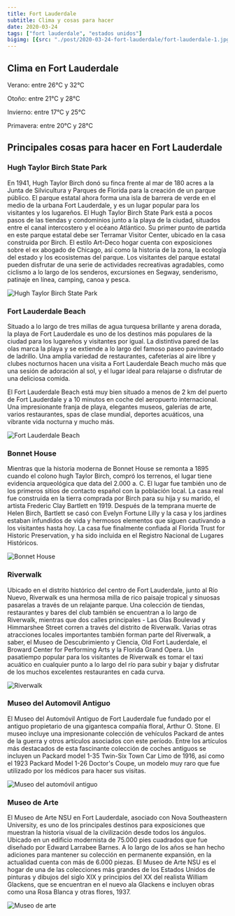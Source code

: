 ```yaml
---
title: Fort Lauderdale
subtitle: Clima y cosas para hacer
date: 2020-03-24
tags: ["fort lauderdale", "estados unidos"]
bigimg: [{src: "./post/2020-03-24-fort-lauderdale/fort-lauderdale-1.jpg"}, {src: "./post/2020-03-24-fort-lauderdale/fort-lauderdale-2.jpg"}, {src: "./post/2020-03-24-fort-lauderdale/fort-lauderdale-3.jpg"}]
---
```

 
## Clima en Fort Lauderdale
Verano: entre 26°C y 32°C
 
Otoño: entre 21°C y 28°C
 
Invierno: entre 17°C y 25°C
 
Primavera: entre 20°C y 28°C
 
## Principales cosas para hacer en Fort Lauderdale
 
### Hugh Taylor Birch State Park
En 1941, Hugh Taylor Birch donó su finca frente al mar de 180 acres a la Junta de Silvicultura y Parques de Florida para la creación de un parque público.  El parque estatal ahora forma una isla de barrera de verde en el medio de la urbana Fort Lauderdale, y es un lugar popular para los visitantes y los lugareños.  El Hugh Taylor Birch State Park está a pocos pasos de las tiendas y condominios junto a la playa de la ciudad, situados entre el canal intercostero y el océano Atlántico. Su primer punto de partida en este parque estatal debe ser Terramar Visitor Center, ubicado en la casa construida por Birch. El estilo Art-Deco hogar cuenta con exposiciones sobre el ex abogado de Chicago, así como la historia de la zona, la ecología del estado y los ecosistemas del parque. Los visitantes del parque estatal pueden disfrutar de una serie de actividades recreativas agradables, como ciclismo a lo largo de los senderos, excursiones en Segway, senderismo, patinaje en línea, camping, canoa y pesca.
 
 
![Hugh Taylor Birch State Park](./fort-lauderdale-hugh-taylor-birch-state-park.jpg)
 
### Fort Lauderdale Beach
Situado a lo largo de tres millas de agua turquesa brillante y arena dorada, la playa de Fort Lauderdale es uno de los destinos más populares de la ciudad para los lugareños y visitantes por igual. La distintiva pared de las olas marca la playa y se extiende a lo largo del famoso paseo pavimentado de ladrillo. Una amplia variedad de restaurantes, cafeterías al aire libre y clubes nocturnos hacen una visita a Fort Lauderdale Beach mucho más que una sesión de adoración al sol, y el lugar ideal para relajarse o disfrutar de una deliciosa comida. 

El Fort Lauderdale Beach está muy bien situado a menos de 2 km del puerto de Fort Lauderdale y a 10 minutos en coche del aeropuerto internacional. Una impresionante franja de playa, elegantes museos, galerías de arte, varios restaurantes, spas de clase mundial, deportes acuáticos, una vibrante vida nocturna y mucho más.
 
 
![Fort Lauderdale Beach](./fort-lauderdale-beach.jpg)
 
### Bonnet House
Mientras que la historia moderna de Bonnet House se remonta a 1895 cuando el colono hugh Taylor Birch, compró los terrenos, el lugar tiene evidencia arqueológica que data del 2.000 a. C. El lugar fue también uno de los primeros sitios de contacto español con la población local. La casa real fue construida en la tierra comprada por Birch para su hija y su marido, el artista Frederic Clay Bartlett en 1919. Después de la temprana muerte de Helen Birch, Bartlett se casó con Evelyn Fortune Lilly y la casa y los jardines estaban infundidos de vida y hermosos elementos que siguen cautivando a los visitantes hasta hoy. La casa fue finalmente confiada al Florida Trust for Historic Preservation, y ha sido incluida en el Registro Nacional de Lugares Históricos. 
 
![Bonnet House](./fort-lauderdale-bonnet-house.jpg)
 
### Riverwalk
Ubicado en el distrito histórico del centro de Fort Lauderdale, junto al Río Nuevo, Riverwalk es una hermosa milla de rico paisaje tropical y sinuosas pasarelas a través de un relajante parque. Una colección de tiendas, restaurantes y bares del club también se encuentran a lo largo de Riverwalk, mientras que dos calles principales - Las Olas Boulevad y Himmarshee Street corren a través del distrito de Riverwalk. Varias otras atracciones locales importantes también forman parte del Riverwalk, a saber, el Museo de Descubrimiento y Ciencia, Old Fort Lauderdale, el Broward Center for Performing Arts y la Florida Grand Opera. Un pasatiempo popular para los visitantes de Riverwalk es tomar el taxi acuático en cualquier punto a lo largo del río para subir y bajar y disfrutar de los muchos excelentes restaurantes en cada curva. 
 
 
![Riverwalk](./fort-lauderdale-riverwalk.jpg)
 
### Museo del Automovil Antiguo
El Museo del Automóvil Antiguo de Fort Lauderdale fue fundado por el antiguo propietario de una gigantesca compañía floral, Arthur O. Stone. El museo incluye una impresionante colección de vehículos Packard de antes de la guerra y otros artículos asociados con este período. Entre los artículos más destacados de esta fascinante colección de coches antiguos se incluyen un Packard model 1-35 Twin-Six Town Car Limo de 1916, así como el 1923 Packard Model 1-26 Doctor's Coupe, un modelo muy raro que fue utilizado por los médicos para hacer sus visitas. 
  
 
![Museo del automóvil antiguo](./fort-lauderdale-museo-del-automovil-antiguo.jpg)
 
### Museo de Arte
El Museo de Arte NSU en Fort Lauderdale, asociado con Nova Southeastern University, es uno de los principales destinos para exposiciones que muestran la historia visual de la civilización desde todos los ángulos. Ubicado en un edificio modernista de 75.000 pies cuadrados que fue diseñado por Edward Larrabee Barnes. A lo largo de los años se han hecho adiciones para mantener su colección en permanente expansión, en la actualidad cuenta con más de 6.000 piezas. El Museo de Arte NSU es el hogar de una de las colecciones más grandes de los Estados Unidos de pinturas y dibujos del siglo XIX y principios del XX del realista William Glackens, que se encuentran en el nuevo ala Glackens e incluyen obras como una Rosa Blanca y otras flores, 1937. 
 
 
![Museo de arte](./fort-lauderdale-museo-de-arte.jpg)
